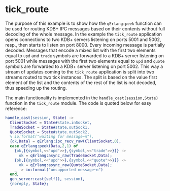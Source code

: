 tick_route
==========

The purpose of this example is to show how the `qErlang:peek` function can be used for routing KDB+ IPC messages based on their contents without full decoding of the whole message.
In the example the `tick_route` application opens connections to two KDB+ servers listening on ports 5001 and 5002, resp., then starts to listen on port 8000. Every incoming message is partially decoded. Messages that encode a mixed list with the first two elements equal to `upd` and `trade` symbols are forwarded to a KDB+ server listening on port 5001 while messages with the first two elements equal to `upd` and `quote` symbols are forwarded to a KDB+ server listening on port 5002. This way a stream of updates coming to the `tick_route` application is split into two streams routed to two tick instances. The split is based on the value first element of the list and the contents of the rest of the list is not decoded, thus speeding up the routing.

The main functionality is implemented in the `handle_cast(session,State)` function in the `tick_route` module. The code is quoted below for easy reference:

```erlang
handle_cast(session, State) ->
  ClientSocket = State#state.inSocket,
  TradeSocket = State#state.outSock1,
  QuoteSocket = State#state.outSock2,
  % io:format("waiting for message~n"),
  {ok,Data} = qErlang:ipc_recv_raw(ClientSocket,0),
  case qErlang:peek(Data,2,1) of
    {ok,[{symbol,<<"upd">>},{symbol,<<"trade">>}]} ->
      ok = qErlang:async_raw(TradeSocket,Data);
    {ok,[{symbol,<<"upd">>},{symbol,<<"quote">>}]} ->
      ok = qErlang:async_raw(QuoteSocket,Data);
    _ -> io:format("unsupported message~n")
  end,
  gen_server:cast(self(), session),
  {noreply, State};
```


